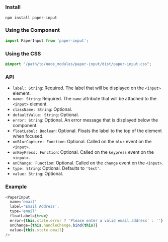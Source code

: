 # <PaperInput />

### Install
```
npm install paper-input
```

### Using the Component
```js
import PaperInput from 'paper-input';
```

### Using the CSS
```css
@import "/path/to/node_modules/paper-input/dist/paper-input.css";
```

### API
* `label: String`: Required. The label that will be displayed on the `<input>` element.
* `name: String`: Required. The `name` attribute that will be attached to the `<input>` element.
* `className: String`: Optional.
* `defaultValue: String`: Optional.
* `error: String`: Optional. An error message that is displayed below the component.
* `floatLabel: Boolean`: Optional. Floats the label to the top of the element when focused.
* `onBlurCapture: Function`: Optional. Called on the `blur` event on the `<input>`.
* `onKeyPress: Function`: Optional. Called on the `keypress` event on the `<input>`.
* `onChange: Function`: Optional. Called on the `change` event on the `<input>`.
* `type: String`: Optional. Defaults to `'text'`.
* `value: String`: Optional.

### Example
```js
<PaperInput
  name='email'
  label='Email Address',
  type='email'
  floatLabel={true}
  error={this.state.error ? 'Please enter a valid email address' : ''}
  onChange={this.handleChange.bind(this)}
  value={this.state.email}
/>
```
